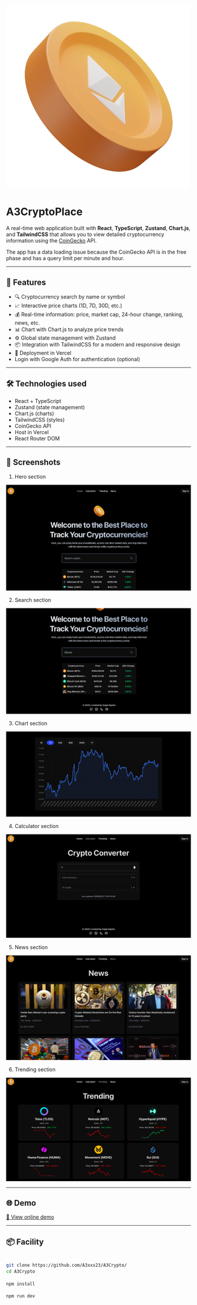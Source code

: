 # ![A3Crypto](</src/assets/Image/LogoCoin.png>) 

# A3CryptoPlace

A real-time web application built with **React**, **TypeScript**, **Zustand**, **Chart.js**, and **TailwindCSS** that allows you to view detailed cryptocurrency information using the [CoinGecko](https://www.coingecko.com/) API.

The app has a data loading issue because the CoinGecko API is in the free phase and has a query limit per minute and hour.

---

## 🚀 Features

- 🔍 Cryptocurrency search by name or symbol
- 📈 Interactive price charts (1D, 7D, 30D, etc.)
- 💰 Real-time information: price, market cap, 24-hour change, ranking, news, etc.
- 📊 Chart with Chart.js to analyze price trends
- ⚙️ Global state management with Zustand
- 📦 Integration with TailwindCSS for a modern and responsive design
- 🚀 Deployment in Vercel
- Login with Google Auth for authentication (optional)

---

## 🛠️ Technologies used

- React + TypeScript
- Zustand (state management)
- Chart.js (charts)
- TailwindCSS (styles)
- CoinGecko API
- Host in Vercel
- React Router DOM

---

## 📸 Screenshots

1. Hero section

![Hero section](</src/assets/Image/Hero.png>) 

2. Search section

![Search section](</src/assets/Image/Search.png>) 

3. Chart section

![Chart section](</src/assets/Image/Chart.png>)

4. Calculator section

![Calculator section](</src/assets/Image/Calculator.png>) 

5. News section

![News section](</src/assets/Image/News.png>) 

6. Trending section 

![Trending section](</src/assets/Image/Trending.png>) 

---

## 🌐 Demo

[🔗 View online demo](https://www.a3cryptoplace.vercel.app)

---

## 📦 Facility

```bash

git clone https://github.com/A3xxx23/A3Crypto/
cd A3Crypto

npm install

npm run dev